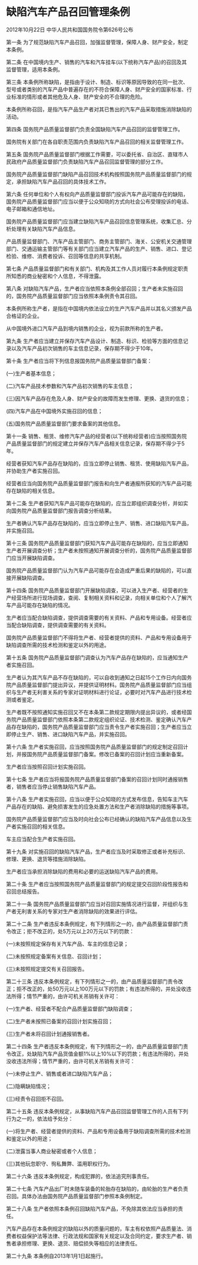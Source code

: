 # 缺陷汽车产品召回管理条例

2012年10月22日 中华人民共和国国务院令第626号公布

<!-- INFO END -->

第一条 为了规范缺陷汽车产品召回，加强监督管理，保障人身、财产安全，制定本条例。

第二条 在中国境内生产、销售的汽车和汽车挂车(以下统称汽车产品)的召回及其监督管理，适用本条例。

第三条 本条例所称缺陷，是指由于设计、制造、标识等原因导致的在同一批次、型号或者类别的汽车产品中普遍存在的不符合保障人身、财产安全的国家标准、行业标准的情形或者其他危及人身、财产安全的不合理的危险。

本条例所称召回，是指汽车产品生产者对其已售出的汽车产品采取措施消除缺陷的活动。

第四条 国务院产品质量监督部门负责全国缺陷汽车产品召回的监督管理工作。

国务院有关部门在各自职责范围内负责缺陷汽车产品召回的相关监督管理工作。

第五条 国务院产品质量监督部门根据工作需要，可以委托省、自治区、直辖市人民政府产品质量监督部门负责缺陷汽车产品召回监督管理的部分工作。

国务院产品质量监督部门缺陷产品召回技术机构按照国务院产品质量监督部门的规定，承担缺陷汽车产品召回的具体技术工作。

第六条 任何单位和个人有权向产品质量监督部门投诉汽车产品可能存在的缺陷，国务院产品质量监督部门应当以便于公众知晓的方式向社会公布受理投诉的电话、电子邮箱和通信地址。

国务院产品质量监督部门应当建立缺陷汽车产品召回信息管理系统，收集汇总、分析处理有关缺陷汽车产品信息。

产品质量监督部门、汽车产品主管部门、商务主管部门、海关、公安机关交通管理部门、交通运输主管部门等有关部门应当建立汽车产品的生产、销售、进口、登记检验、维修、消费者投诉、召回等信息的共享机制。

第七条 产品质量监督部门和有关部门、机构及其工作人员对履行本条例规定职责所知悉的商业秘密和个人信息，不得泄露。

第八条 对缺陷汽车产品，生产者应当依照本条例全部召回；生产者未实施召回的，国务院产品质量监督部门应当依照本条例责令其召回。

本条例所称生产者，是指在中国境内依法设立的生产汽车产品并以其名义颁发产品合格证的企业。

从中国境外进口汽车产品到境内销售的企业，视为前款所称的生产者。

第九条 生产者应当建立并保存汽车产品设计、制造、标识、检验等方面的信息记录以及汽车产品初次销售的车主信息记录，保存期不得少于10年。

第十条 生产者应当将下列信息报国务院产品质量监督部门备案：

(一)生产者基本信息；

(二)汽车产品技术参数和汽车产品初次销售的车主信息；

(三)因汽车产品存在危及人身、财产安全的故障而发生修理、更换、退货的信息；

(四)汽车产品在中国境外实施召回的信息；

(五)国务院产品质量监督部门要求备案的其他信息。

第十一条 销售、租赁、维修汽车产品的经营者(以下统称经营者)应当按照国务院产品质量监督部门的规定建立并保存汽车产品相关信息记录，保存期不得少于5年。

经营者获知汽车产品存在缺陷的，应当立即停止销售、租赁、使用缺陷汽车产品，并协助生产者实施召回。

经营者应当向国务院产品质量监督部门报告和向生产者通报所获知的汽车产品可能存在缺陷的相关信息。

第十二条 生产者获知汽车产品可能存在缺陷的，应当立即组织调查分析，并如实向国务院产品质量监督部门报告调查分析结果。

生产者确认汽车产品存在缺陷的，应当立即停止生产、销售、进口缺陷汽车产品，并实施召回。

第十三条 国务院产品质量监督部门获知汽车产品可能存在缺陷的，应当立即通知生产者开展调查分析；生产者未按照通知开展调查分析的，国务院产品质量监督部门应当开展缺陷调查。

国务院产品质量监督部门认为汽车产品可能存在会造成严重后果的缺陷的，可以直接开展缺陷调查。

第十四条 国务院产品质量监督部门开展缺陷调查，可以进入生产者、经营者的生产经营场所进行现场调查，查阅、复制相关资料和记录，向相关单位和个人了解汽车产品可能存在缺陷的情况。

生产者应当配合缺陷调查，提供调查需要的有关资料、产品和专用设备。经营者应当配合缺陷调查，提供调查需要的有关资料。

国务院产品质量监督部门不得将生产者、经营者提供的资料、产品和专用设备用于缺陷调查所需的技术检测和鉴定以外的用途。

第十五条 国务院产品质量监督部门调查认为汽车产品存在缺陷的，应当通知生产者实施召回。

生产者认为其汽车产品不存在缺陷的，可以自收到通知之日起15个工作日内向国务院产品质量监督部门提出异议，并提供证明材料。国务院产品质量监督部门应当组织与生产者无利害关系的专家对证明材料进行论证，必要时对汽车产品进行技术检测或者鉴定。

生产者既不按照通知实施召回又不在本条第二款规定期限内提出异议的，或者经国务院产品质量监督部门依照本条第二款规定组织论证、技术检测、鉴定确认汽车产品存在缺陷的，国务院产品质量监督部门应当责令生产者实施召回；生产者应当立即停止生产、销售、进口缺陷汽车产品，并实施召回。

第十六条 生产者实施召回，应当按照国务院产品质量监督部门的规定制定召回计划，并报国务院产品质量监督部门备案。修改已备案的召回计划应当重新备案。

生产者应当按照召回计划实施召回。

第十七条 生产者应当将报国务院产品质量监督部门备案的召回计划同时通报销售者，销售者应当停止销售缺陷汽车产品。

第十八条 生产者实施召回，应当以便于公众知晓的方式发布信息，告知车主汽车产品存在的缺陷、避免损害发生的应急处置方法和生产者消除缺陷的措施等事项。

国务院产品质量监督部门应当及时向社会公布已经确认的缺陷汽车产品信息以及生产者实施召回的相关信息。

车主应当配合生产者实施召回。

第十九条 对实施召回的缺陷汽车产品，生产者应当及时采取修正或者补充标识、修理、更换、退货等措施消除缺陷。

生产者应当承担消除缺陷的费用和必要的运送缺陷汽车产品的费用。

第二十条 生产者应当按照国务院产品质量监督部门的规定提交召回阶段性报告和召回总结报告。

第二十一条 国务院产品质量监督部门应当对召回实施情况进行监督，并组织与生产者无利害关系的专家对生产者消除缺陷的效果进行评估。

第二十二条 生产者违反本条例规定，有下列情形之一的，由产品质量监督部门责令改正；拒不改正的，处5万元以上20万元以下的罚款：

(一)未按照规定保存有关汽车产品、车主的信息记录；

(二)未按照规定备案有关信息、召回计划；

(三)未按照规定提交有关召回报告。

第二十三条 违反本条例规定，有下列情形之一的，由产品质量监督部门责令改正；拒不改正的，处50万元以上100万元以下的罚款；有违法所得的，并处没收违法所得；情节严重的，由许可机关吊销有关许可：

(一)生产者、经营者不配合产品质量监督部门缺陷调查；

(二)生产者未按照已备案的召回计划实施召回；

(三)生产者未将召回计划通报销售者。

第二十四条 生产者违反本条例规定，有下列情形之一的，由产品质量监督部门责令改正，处缺陷汽车产品货值金额1%以上10%以下的罚款；有违法所得的，并处没收违法所得；情节严重的，由许可机关吊销有关许可：

(一)未停止生产、销售或者进口缺陷汽车产品；

(二)隐瞒缺陷情况；

(三)经责令召回拒不召回。

第二十五条 违反本条例规定，从事缺陷汽车产品召回监督管理工作的人员有下列行为之一的，依法给予处分：

(一)将生产者、经营者提供的资料、产品和专用设备用于缺陷调查所需的技术检测和鉴定以外的用途；

(二)泄露当事人商业秘密或者个人信息；

(三)其他玩忽职守、徇私舞弊、滥用职权行为。

第二十六条 违反本条例规定，构成犯罪的，依法追究刑事责任。

第二十七条 汽车产品出厂时未随车装备的轮胎存在缺陷的，由轮胎的生产者负责召回。具体办法由国务院产品质量监督部门参照本条例制定。

第二十八条 生产者依照本条例召回缺陷汽车产品，不免除其依法应当承担的责任。

汽车产品存在本条例规定的缺陷以外的质量问题的，车主有权依照产品质量法、消费者权益保护法等法律、行政法规和国家有关规定以及合同约定，要求生产者、销售者承担修理、更换、退货、赔偿损失等相应的法律责任。

第二十九条 本条例自2013年1月1日起施行。